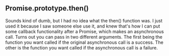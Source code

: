 ## Promise.prototype.then()

Sounds kind of dumb, but I had no idea what the then() function was.  I just
used it because I saw someone else use it, and knew that's how I can put some
callback functionality after a Promise, which makes an asynchronous call.  Turns
out you can pass in two different arguments.  The first being the function you
want called if the original asynchronous call is a success.  The other is the
function you want called if the asynchronous call is a failure.

